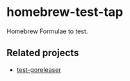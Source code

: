 # homebrew-test-tap

Homebrew Formulae to test.

## Related projects

- [test-goreleaser](https://github.com/tmknom/test-goreleaser)
